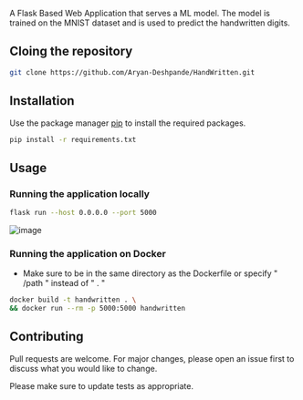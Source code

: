 A Flask Based Web Application that serves a ML model. 
The model is trained on the MNIST dataset and is used to predict the handwritten digits.

## Cloing the repository
```bash
git clone https://github.com/Aryan-Deshpande/HandWritten.git
```

## Installation

Use the package manager [pip](https://pip.pypa.io/en/stable/) to install the required packages.

```bash
pip install -r requirements.txt
```

## Usage
### Running the application locally

```sh
flask run --host 0.0.0.0 --port 5000
```
![image](hhttps://cdn.discordapp.com/attachments/835750351621718030/1032880918777573406/unknown.png)

### Running the application on Docker

- Make sure to be in the same directory as the Dockerfile or specify " /path " instead of " . "
```sh
docker build -t handwritten . \ 
&& docker run --rm -p 5000:5000 handwritten
```


## Contributing
Pull requests are welcome. For major changes, please open an issue first to discuss what you would like to change.

Please make sure to update tests as appropriate.
